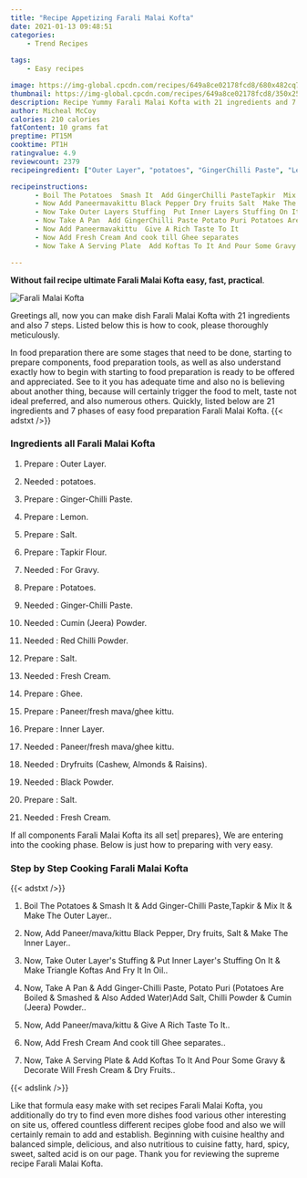 ```yaml
---
title: "Recipe Appetizing Farali Malai Kofta"
date: 2021-01-13 09:48:51
categories:
    - Trend Recipes
    
tags:
    - Easy recipes

image: https://img-global.cpcdn.com/recipes/649a8ce02178fcd8/680x482cq70/farali-malai-kofta-recipe-main-photo.jpg
thumbnail: https://img-global.cpcdn.com/recipes/649a8ce02178fcd8/350x250cq70/farali-malai-kofta-recipe-main-photo.jpg
description: Recipe Yummy Farali Malai Kofta with 21 ingredients and 7 stages of easy cooking.
author: Micheal McCoy
calories: 210 calories
fatContent: 10 grams fat
preptime: PT15M
cooktime: PT1H
ratingvalue: 4.9
reviewcount: 2379
recipeingredient: ["Outer Layer", "potatoes", "GingerChilli Paste", "Lemon", "Salt", "Tapkir Flour", "For Gravy", "Potatoes", "GingerChilli Paste", "Cumin Jeera Powder", "Red Chilli Powder", "Salt", "Fresh Cream", "Ghee", "Paneerfresh mavaghee kittu", "Inner Layer", "Paneerfresh mavaghee kittu", "Dryfruits Cashew Almonds  Raisins", "Black Powder", "Salt", "Fresh Cream"]

recipeinstructions: 
      - Boil The Potatoes  Smash It  Add GingerChilli PasteTapkir  Mix It  Make The Outer Layer 
      - Now Add Paneermavakittu Black Pepper Dry fruits Salt  Make The Inner Layer 
      - Now Take Outer Layers Stuffing  Put Inner Layers Stuffing On It  Make Triangle Koftas And Fry It In Oil 
      - Now Take A Pan  Add GingerChilli Paste Potato Puri Potatoes Are Boiled  Smashed  Also Added WaterAdd Salt Chilli Powder  Cumin Jeera Powder 
      - Now Add Paneermavakittu  Give A Rich Taste To It 
      - Now Add Fresh Cream And cook till Ghee separates 
      - Now Take A Serving Plate  Add Koftas To It And Pour Some Gravy  Decorate Will Fresh Cream  Dry Fruits

---
```




**Without fail recipe ultimate Farali Malai Kofta easy, fast, practical**. 


![Farali Malai Kofta](https://img-global.cpcdn.com/recipes/649a8ce02178fcd8/680x482cq70/farali-malai-kofta-recipe-main-photo.jpg "Farali Malai Kofta")




Greetings all, now you can make dish Farali Malai Kofta with 21 ingredients and also 7 steps. Listed below this is how to cook, please thoroughly meticulously.

In food preparation there are some stages that need to be done, starting to prepare components, food preparation tools, as well as also understand exactly how to begin with starting to food preparation is ready to be offered and appreciated. See to it you has adequate time and also no is believing about another thing, because will certainly trigger the food to melt, taste not ideal preferred, and also numerous others. Quickly, listed below are 21 ingredients and 7 phases of easy food preparation Farali Malai Kofta.
{{< adstxt />}}

### Ingredients all Farali Malai Kofta


1. Prepare  : Outer Layer.

1. Needed  : potatoes.

1. Prepare  : Ginger-Chilli Paste.

1. Prepare  : Lemon.

1. Prepare  : Salt.

1. Prepare  : Tapkir Flour.

1. Needed  : For Gravy.

1. Prepare  : Potatoes.

1. Needed  : Ginger-Chilli Paste.

1. Needed  : Cumin (Jeera) Powder.

1. Needed  : Red Chilli Powder.

1. Prepare  : Salt.

1. Needed  : Fresh Cream.

1. Prepare  : Ghee.

1. Prepare  : Paneer/fresh mava/ghee kittu.

1. Prepare  : Inner Layer.

1. Needed  : Paneer/fresh mava/ghee kittu.

1. Needed  : Dryfruits (Cashew, Almonds &amp; Raisins).

1. Needed  : Black Powder.

1. Prepare  : Salt.

1. Needed  : Fresh Cream.



If all components Farali Malai Kofta its all set| prepares}, We are entering into the cooking phase. Below is just how to preparing with very easy.

### Step by Step Cooking Farali Malai Kofta

{{< adstxt />}}


1. Boil The Potatoes &amp; Smash It &amp; Add Ginger-Chilli Paste,Tapkir &amp; Mix It &amp; Make The Outer Layer..



1. Now, Add Paneer/mava/kittu Black Pepper, Dry fruits, Salt &amp; Make The Inner Layer..



1. Now, Take Outer Layer&#39;s Stuffing &amp; Put Inner Layer&#39;s Stuffing On It &amp; Make Triangle Koftas And Fry It In Oil..



1. Now, Take A Pan &amp; Add Ginger-Chilli Paste, Potato Puri (Potatoes Are Boiled &amp; Smashed &amp; Also Added Water)Add Salt, Chilli Powder &amp; Cumin (Jeera) Powder..



1. Now, Add Paneer/mava/kittu &amp; Give A Rich Taste To It..



1. Now, Add Fresh Cream And cook till Ghee separates..



1. Now, Take A Serving Plate &amp; Add Koftas To It And Pour Some Gravy &amp; Decorate Will Fresh Cream &amp; Dry Fruits..





{{< adslink />}}

Like that formula easy make with set recipes Farali Malai Kofta, you additionally do try to find even more dishes food various other interesting on site us, offered countless different recipes globe food and also we will certainly remain to add and establish. Beginning with cuisine healthy and balanced simple, delicious, and also nutritious to cuisine fatty, hard, spicy, sweet, salted acid is on our page. Thank you for reviewing the supreme recipe Farali Malai Kofta.
